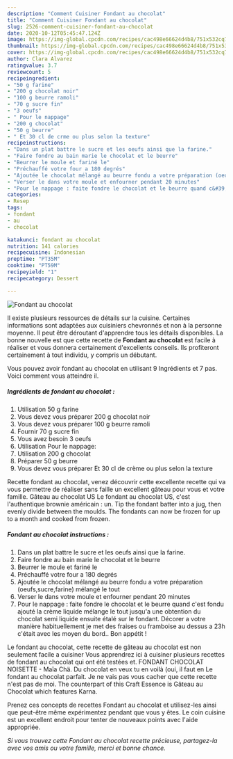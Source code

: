 ```yaml
---
description: "Comment Cuisiner Fondant au chocolat"
title: "Comment Cuisiner Fondant au chocolat"
slug: 2526-comment-cuisiner-fondant-au-chocolat
date: 2020-10-12T05:45:47.124Z
image: https://img-global.cpcdn.com/recipes/cac498e66624d4b8/751x532cq70/fondant-au-chocolat-photo-principale-de-la-recette.jpg
thumbnail: https://img-global.cpcdn.com/recipes/cac498e66624d4b8/751x532cq70/fondant-au-chocolat-photo-principale-de-la-recette.jpg
cover: https://img-global.cpcdn.com/recipes/cac498e66624d4b8/751x532cq70/fondant-au-chocolat-photo-principale-de-la-recette.jpg
author: Clara Alvarez
ratingvalue: 3.7
reviewcount: 5
recipeingredient:
- "50 g farine"
- "200 g chocolat noir"
- "100 g beurre ramoli"
- "70 g sucre fin"
- "3 oeufs"
- " Pour le nappage"
- "200 g chocolat"
- "50 g beurre"
- " Et 30 cl de crme ou plus selon la texture"
recipeinstructions:
- "Dans un plat battre le sucre et les oeufs ainsi que la farine."
- "Faire fondre au bain marie le chocolat et le beurre"
- "Beurrer le moule et fariné le"
- "Préchauffé votre four a 180 degrés"
- "Ajoutée le chocolat mélangé au beurre fondu a votre préparation (oeufs,sucre,farine) mélangé le tout"
- "Verser le dans votre moule et enfourner pendant 20 minutes"
- "Pour le nappage : faite fondre le chocolat et le beurre quand c&#39;est fondu ajouté la crème liquide mélange le tout jusqu&#39;a une obtention du chocolat semi liquide ensuite étalé sur le fondant. Décorer a votre manière habituellement je met des fraises ou framboise au dessus a 23h c&#39;était avec les moyen du bord.. Bon appétit !"
categories:
- Resep
tags:
- fondant
- au
- chocolat

katakunci: fondant au chocolat 
nutrition: 141 calories
recipecuisine: Indonesian
preptime: "PT35M"
cooktime: "PT59M"
recipeyield: "1"
recipecategory: Dessert

---
```



![Fondant au chocolat](https://img-global.cpcdn.com/recipes/cac498e66624d4b8/751x532cq70/fondant-au-chocolat-photo-principale-de-la-recette.jpg)

Il existe plusieurs ressources de détails sur la cuisine. Certaines informations sont adaptées aux cuisiniers chevronnés et non à la personne moyenne. Il peut être déroutant d'apprendre tous les détails disponibles. La bonne nouvelle est que cette recette de <strong> Fondant au chocolat </strong> est facile à réaliser et vous donnera certainement d'excellents conseils. Ils profiteront certainement à tout individu, y compris un débutant.

<!--inarticleads1-->

Vous pouvez avoir fondant au chocolat en utilisant 9 Ingrédients et 7 pas. Voici comment vous atteindre il.

##### Ingrédients de fondant au chocolat :

1. Utilisation 50 g farine
1. Vous devez vous préparer 200 g chocolat noir
1. Vous devez vous préparer 100 g beurre ramoli
1. Fournir 70 g sucre fin
1. Vous avez besoin 3 oeufs
1. Utilisation  Pour le nappage:
1. Utilisation 200 g chocolat
1. Préparer 50 g beurre
1. Vous devez vous préparer  Et 30 cl de crème ou plus selon la texture


Recette fondant au chocolat, venez découvrir cette excellente recette qui va vous permettre de réaliser sans faille un excellent gâteau pour vous et votre famille. Gâteau au chocolat US Le fondant au chocolat US, c&#39;est l&#39;authentique brownie américain : un. Tip the fondant batter into a jug, then evenly divide between the moulds. The fondants can now be frozen for up to a month and cooked from frozen. 

<!--inarticleads2-->

##### Fondant au chocolat instructions :

1. Dans un plat battre le sucre et les oeufs ainsi que la farine.
1. Faire fondre au bain marie le chocolat et le beurre
1. Beurrer le moule et fariné le
1. Préchauffé votre four a 180 degrés
1. Ajoutée le chocolat mélangé au beurre fondu a votre préparation (oeufs,sucre,farine) mélangé le tout
1. Verser le dans votre moule et enfourner pendant 20 minutes
1. Pour le nappage : faite fondre le chocolat et le beurre quand c&#39;est fondu ajouté la crème liquide mélange le tout jusqu&#39;a une obtention du chocolat semi liquide ensuite étalé sur le fondant. Décorer a votre manière habituellement je met des fraises ou framboise au dessus a 23h c&#39;était avec les moyen du bord.. Bon appétit !


Le fondant au chocolat, cette recette de gâteau au chocolat est non seulement facile a cuisiner Vous apprendrez ici à cuisiner plusieurs recettes de fondant au chocolat qui ont été testées et. FONDANT CHOCOLAT NOISETTE - Maïa Chä. Du chocolat en veux tu en voilà (oui, il faut en Le fondant au chocolat parfait. Je ne vais pas vous cacher que cette recette n&#39;est pas de moi. The counterpart of this Craft Essence is Gâteau au Chocolat which features Karna. 

<!--inarticleads1-->

<p>
Prenez ces concepts de recettes Fondant au chocolat et utilisez-les ainsi que peut-être même expérimentez pendant que vous y êtes. Le coin cuisine est un excellent endroit pour tenter de nouveaux points avec l'aide appropriée.
</p>

<p>
<i>Si vous trouvez cette Fondant au chocolat recette précieuse, partagez-la avec vos amis ou votre famille, merci et bonne chance.</i>
</p>
